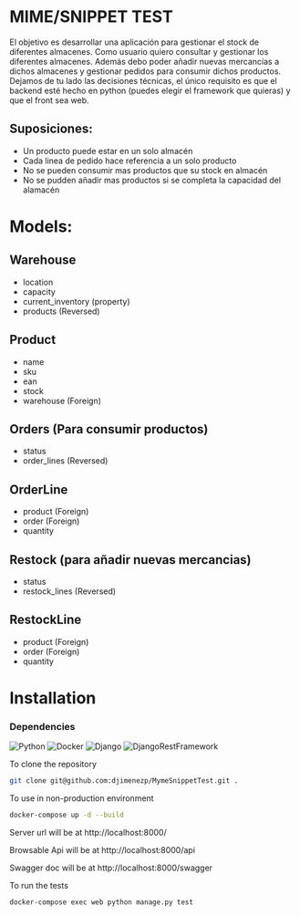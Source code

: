 # MIME/SNIPPET TEST
El objetivo es desarrollar una aplicación para gestionar el stock de diferentes almacenes.
Como usuario quiero consultar y gestionar los diferentes almacenes.
Además debo poder añadir nuevas mercancías a dichos almacenes y gestionar pedidos para consumir dichos productos.
Dejamos de tu lado las decisiones técnicas, el único requisito es que el backend esté hecho en python (puedes elegir el
framework que quieras) y que el front sea web.

## Suposiciones:
* Un producto puede estar en un solo almacén
* Cada linea de pedido hace referencia a un solo producto
* No se pueden consumir mas productos que su stock en almacén
* No se pudden añadir mas productos si se completa la capacidad del alamacén

# Models:
## Warehouse
* location
* capacity
* current_inventory (property)
* products (Reversed)

## Product
* name
* sku
* ean
* stock
* warehouse (Foreign)

## Orders (Para consumir productos)
* status
* order_lines  (Reversed)

## OrderLine
* product (Foreign)
* order (Foreign)
* quantity

## Restock (para añadir nuevas mercancias)
* status
* restock_lines  (Reversed)

## RestockLine
* product (Foreign)
* order (Foreign)
* quantity

# Installation
### Dependencies
![Python](https://img.shields.io/badge/Python-3.9.6-greenyellow)
![Docker](https://img.shields.io/badge/Docker-3.9.2-blue)
![Django](https://img.shields.io/badge/Django-4.1.4-darkgreen)
![DjangoRestFramework](https://img.shields.io/badge/DjangoRestFramwork-3.13.1-darkred)

To clone the repository

```sh
git clone git@github.com:djimenezp/MymeSnippetTest.git .
```

To use in non-production environment

```sh
docker-compose up -d --build
```

Server url will be at http://localhost:8000/

Browsable Api will be at http://localhost:8000/api

Swagger doc will be at http://localhost:8000/swagger

To run the tests

```sh
docker-compose exec web python manage.py test
```
